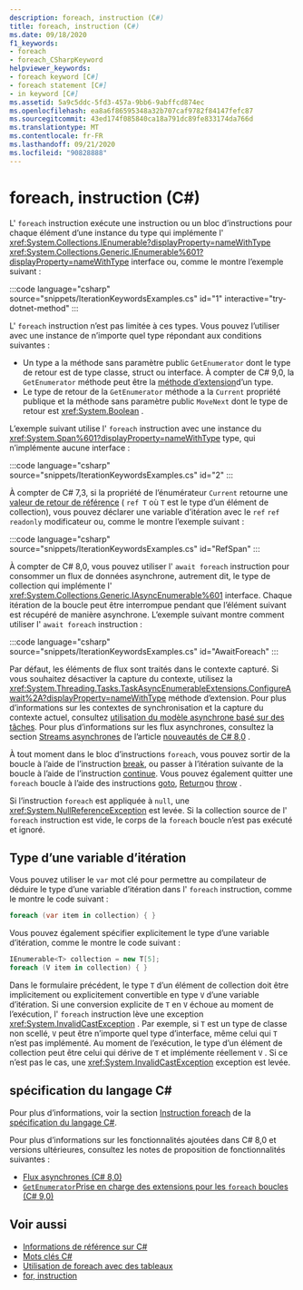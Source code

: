 ```yaml
---
description: foreach, instruction (C#)
title: foreach, instruction (C#)
ms.date: 09/18/2020
f1_keywords:
- foreach
- foreach_CSharpKeyword
helpviewer_keywords:
- foreach keyword [C#]
- foreach statement [C#]
- in keyword [C#]
ms.assetid: 5a9c5ddc-5fd3-457a-9bb6-9abffcd874ec
ms.openlocfilehash: ea8a6f86595348a32b707caf9782f84147fefc87
ms.sourcegitcommit: 43ed174f085840ca18a791dc89fe833174da766d
ms.translationtype: MT
ms.contentlocale: fr-FR
ms.lasthandoff: 09/21/2020
ms.locfileid: "90828888"
---
```

# <a name="foreach-in-c-reference"></a>foreach, instruction (C#)

L' `foreach` instruction exécute une instruction ou un bloc d’instructions pour chaque élément d’une instance du type qui implémente l' <xref:System.Collections.IEnumerable?displayProperty=nameWithType> <xref:System.Collections.Generic.IEnumerable%601?displayProperty=nameWithType> interface ou, comme le montre l’exemple suivant :

:::code language="csharp" source="snippets/IterationKeywordsExamples.cs" id="1" interactive="try-dotnet-method" :::

L' `foreach` instruction n’est pas limitée à ces types. Vous pouvez l’utiliser avec une instance de n’importe quel type répondant aux conditions suivantes :

- Un type a la méthode sans paramètre public `GetEnumerator` dont le type de retour est de type classe, struct ou interface. À compter de C# 9,0, la `GetEnumerator` méthode peut être la [méthode d’extension](../../programming-guide/classes-and-structs/extension-methods.md)d’un type.
- Le type de retour de la `GetEnumerator` méthode a la `Current` propriété publique et la méthode sans paramètre public `MoveNext` dont le type de retour est <xref:System.Boolean> .

L’exemple suivant utilise l' `foreach` instruction avec une instance du <xref:System.Span%601?displayProperty=nameWithType> type, qui n’implémente aucune interface :

:::code language="csharp" source="snippets/IterationKeywordsExamples.cs" id="2" :::

À compter de C# 7,3, si la propriété de l’énumérateur `Current` retourne une [valeur de retour de référence](ref.md#reference-return-values) ( `ref T` où `T` est le type d’un élément de collection), vous pouvez déclarer une variable d’itération avec le `ref` `ref readonly` modificateur ou, comme le montre l’exemple suivant :

:::code language="csharp" source="snippets/IterationKeywordsExamples.cs" id="RefSpan" :::

À compter de C# 8,0, vous pouvez utiliser l' `await foreach` instruction pour consommer un flux de données asynchrone, autrement dit, le type de collection qui implémente l' <xref:System.Collections.Generic.IAsyncEnumerable%601> interface. Chaque itération de la boucle peut être interrompue pendant que l’élément suivant est récupéré de manière asynchrone. L’exemple suivant montre comment utiliser l' `await foreach` instruction :

:::code language="csharp" source="snippets/IterationKeywordsExamples.cs" id="AwaitForeach" :::

Par défaut, les éléments de flux sont traités dans le contexte capturé. Si vous souhaitez désactiver la capture du contexte, utilisez la <xref:System.Threading.Tasks.TaskAsyncEnumerableExtensions.ConfigureAwait%2A?displayProperty=nameWithType> méthode d’extension. Pour plus d’informations sur les contextes de synchronisation et la capture du contexte actuel, consultez [utilisation du modèle asynchrone basé sur des tâches](../../../standard/asynchronous-programming-patterns/consuming-the-task-based-asynchronous-pattern.md). Pour plus d’informations sur les flux asynchrones, consultez la section [Streams asynchrones](../../whats-new/csharp-8.md#asynchronous-streams) de l’article [nouveautés de C# 8,0](../../whats-new/csharp-8.md) .

À tout moment dans le bloc d’instructions `foreach`, vous pouvez sortir de la boucle à l’aide de l’instruction [break](break.md), ou passer à l’itération suivante de la boucle à l’aide de l’instruction [continue](continue.md). Vous pouvez également quitter une `foreach` boucle à l’aide des instructions [goto](goto.md), [Return](return.md)ou [throw](throw.md) .

Si l’instruction `foreach` est appliquée à `null`, une <xref:System.NullReferenceException> est levée. Si la collection source de l' `foreach` instruction est vide, le corps de la `foreach` boucle n’est pas exécuté et ignoré.

## <a name="type-of-an-iteration-variable"></a>Type d’une variable d’itération

Vous pouvez utiliser le `var` mot clé pour permettre au compilateur de déduire le type d’une variable d’itération dans l' `foreach` instruction, comme le montre le code suivant :

```csharp
foreach (var item in collection) { }
```

Vous pouvez également spécifier explicitement le type d’une variable d’itération, comme le montre le code suivant :

```csharp
IEnumerable<T> collection = new T[5];
foreach (V item in collection) { }
```

Dans le formulaire précédent, le type `T` d’un élément de collection doit être implicitement ou explicitement convertible en type `V` d’une variable d’itération. Si une conversion explicite de `T` en `V` échoue au moment de l’exécution, l' `foreach` instruction lève une exception <xref:System.InvalidCastException> . Par exemple, si `T` est un type de classe non scellé, `V` peut être n’importe quel type d’interface, même celui qui `T` n’est pas implémenté. Au moment de l’exécution, le type d’un élément de collection peut être celui qui dérive de `T` et implémente réellement `V` . Si ce n’est pas le cas, une <xref:System.InvalidCastException> exception est levée.

## <a name="c-language-specification"></a>spécification du langage C#

Pour plus d’informations, voir la section [Instruction foreach](~/_csharplang/spec/statements.md#the-foreach-statement) de la [spécification du langage C#](~/_csharplang/spec/introduction.md).

Pour plus d’informations sur les fonctionnalités ajoutées dans C# 8,0 et versions ultérieures, consultez les notes de proposition de fonctionnalités suivantes :

- [Flux asynchrones (C# 8,0)](~/_csharplang/proposals/csharp-8.0/async-streams.md)
- [`GetEnumerator`Prise en charge des extensions pour les `foreach` boucles (C# 9,0)](~/_csharplang/proposals/csharp-9.0/extension-getenumerator.md)

## <a name="see-also"></a>Voir aussi

- [Informations de référence sur C#](../index.md)
- [Mots clés C#](index.md)
- [Utilisation de foreach avec des tableaux](../../programming-guide/arrays/using-foreach-with-arrays.md)
- [for, instruction](for.md)
